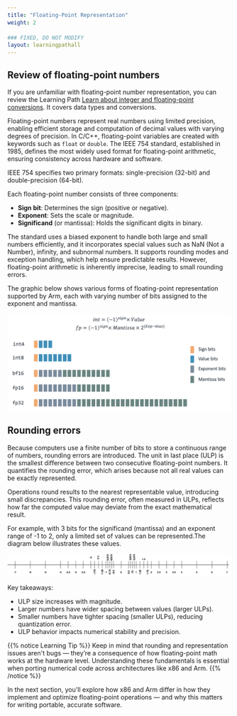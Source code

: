```yaml
---
title: "Floating-Point Representation"
weight: 2

### FIXED, DO NOT MODIFY
layout: learningpathall
---
```


## Review of floating-point numbers

If you are unfamiliar with floating-point number representation, you can review the Learning Path [Learn about integer and floating-point conversions](/learning-paths/cross-platform/integer-vs-floats/introduction-integer-float-types/). It covers data types and conversions.

Floating-point numbers represent real numbers using limited precision, enabling efficient storage and computation of decimal values with varying degrees of precision. In C/C++, floating-point variables are created with keywords such as  `float` or `double`. The IEEE 754 standard, established in 1985, defines the most widely used format for floating-point arithmetic, ensuring consistency across hardware and software.

IEEE 754 specifies two primary formats: single-precision (32-bit) and double-precision (64-bit). 

Each floating-point number consists of three components: 

- **Sign bit**: Determines the sign (positive or negative).
- **Exponent**: Sets the scale or magnitude.
- **Significand** (or mantissa): Holds the significant digits in binary.

The standard uses a biased exponent to handle both large and small numbers efficiently, and it incorporates special values such as NaN (Not a Number), infinity, and subnormal numbers. It supports rounding modes and exception handling, which help ensure predictable results. However, floating-point arithmetic is inherently imprecise, leading to small rounding errors.

The graphic below shows various forms of floating-point representation supported by Arm, each with varying number of bits assigned to the exponent and mantissa.

![floating-point](./floating-point-numbers.png)

## Rounding errors 

Because computers use a finite number of bits to store a continuous range of numbers, rounding errors are introduced. The unit in last place (ULP) is the smallest difference between two consecutive floating-point numbers. It quantifies the rounding error, which arises because not all real values can be exactly represented. 

Operations round results to the nearest representable value, introducing small discrepancies. This rounding error, often measured in ULPs, reflects how far the computed value may deviate from the exact mathematical result. 

For example, with 3 bits for the significand (mantissa) and an exponent range of -1 to 2, only a limited set of values can be represented.The diagram below illustrates these values. 

![ulp](./ulp.png)

Key takeaways:

- ULP size increases with magnitude.
- Larger numbers have wider spacing between values (larger ULPs).
- Smaller numbers have tighter spacing (smaller ULPs), reducing quantization error.
- ULP behavior impacts numerical stability and precision.

{{% notice Learning Tip %}}
Keep in mind that rounding and representation issues aren't bugs — they’re a consequence of how floating-point math works at the hardware level. Understanding these fundamentals is essential when porting numerical code across architectures like x86 and Arm.
{{% /notice %}}


In the next section, you'll explore how x86 and Arm differ in how they implement and optimize floating-point operations — and why this matters for writing portable, accurate software.
